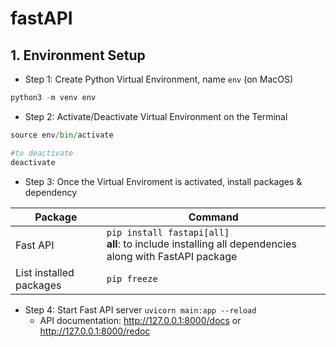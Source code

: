 # fastAPI


## 1. Environment Setup

- Step 1: Create Python Virtual Environment, name `env` (on MacOS)
```Python
python3 -m venv env
```
- Step 2: Activate/Deactivate Virtual Environment on the Terminal
```Python
source env/bin/activate

#to deactivate
deactivate
```
- Step 3: Once the Virtual Enviroment is activated, install packages & dependency

| Package | Command   | 
|---|---|
|Fast API|`pip install fastapi[all]` <br>**all**: to include installing all dependencies along with FastAPI package
|List installed packages| `pip freeze` |

- Step 4: Start Fast API server `uvicorn main:app --reload`
  - API documentation: http://127.0.0.1:8000/docs or http://127.0.0.1:8000/redoc 

